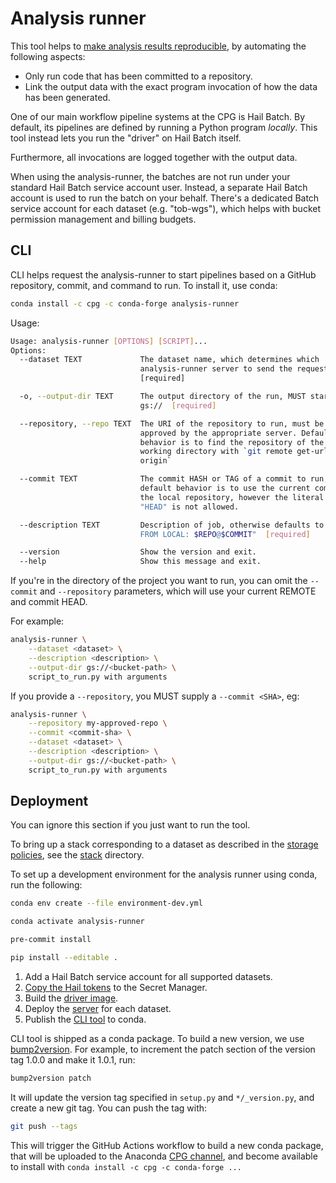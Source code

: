 # Analysis runner

This tool helps to [make analysis results reproducible](https://github.com/populationgenomics/team-docs/blob/main/reproducible_analyses.md),
by automating the following aspects:

- Only run code that has been committed to a repository.
- Link the output data with the exact program invocation of how the data has
  been generated.

One of our main workflow pipeline systems at the CPG is Hail Batch. By
default, its pipelines are defined by running a Python program
_locally_. This tool instead lets you run the "driver" on Hail Batch itself.

Furthermore, all invocations are logged together with the output data.

When using the analysis-runner, the batches are not run under your standard
Hail Batch service account user. Instead, a separate Hail Batch account is
used to run the batch on your behalf. There's a dedicated Batch service
account for each dataset (e.g. "tob-wgs"), which helps with bucket permission
management and billing budgets.

## CLI

CLI helps request the analysis-runner to start pipelines based on a GitHub 
repository, commit, and command to run. To install it, use conda:

```bash
conda install -c cpg -c conda-forge analysis-runner
```

Usage:

```bash
Usage: analysis-runner [OPTIONS] [SCRIPT]...
Options:
  --dataset TEXT             The dataset name, which determines which
                             analysis-runner server to send the request to
                             [required]

  -o, --output-dir TEXT      The output directory of the run, MUST start with
                             gs://  [required]

  --repository, --repo TEXT  The URI of the repository to run, must be
                             approved by the appropriate server. Default
                             behavior is to find the repository of the current
                             working directory with `git remote get-url
                             origin`

  --commit TEXT              The commit HASH or TAG of a commit to run, the
                             default behavior is to use the current commit of
                             the local repository, however the literal value
                             "HEAD" is not allowed.

  --description TEXT         Description of job, otherwise defaults to: "$USER
                             FROM LOCAL: $REPO@$COMMIT"  [required]

  --version                  Show the version and exit.
  --help                     Show this message and exit.
```

If you're in the directory of the project you want to run, you can omit
the `--commit` and `--repository` parameters, which will use your current REMOTE
and commit HEAD.

For example:

```bash
analysis-runner \
    --dataset <dataset> \
    --description <description> \
    --output-dir gs://<bucket-path> \
    script_to_run.py with arguments
```

If you provide a `--repository`, you MUST supply a `--commit <SHA>`, eg:

```bash
analysis-runner \
    --repository my-approved-repo \
    --commit <commit-sha> \
    --dataset <dataset> \
    --description <description> \
    --output-dir gs://<bucket-path> \
    script_to_run.py with arguments
```

## Deployment

You can ignore this section if you just want to run the tool.

To bring up a stack corresponding to a dataset as described in the
[storage policies](https://github.com/populationgenomics/team-docs/tree/main/storage_policies),
see the [stack](stack) directory.

To set up a development environment for the analysis runner using conda, run
the following:

```bash
conda env create --file environment-dev.yml

conda activate analysis-runner

pre-commit install

pip install --editable .
```

1. Add a Hail Batch service account for all supported datasets.
1. [Copy the Hail tokens](tokens) to the Secret Manager.
1. Build the [driver image](driver).
1. Deploy the [server](server) for each dataset.
1. Publish the [CLI tool](cli) to conda.

CLI tool is shipped as a conda package. To build a new version, 
we use [bump2version](https://pypi.org/project/bump2version/). 
For example, to increment the patch section of the version tag 1.0.0 and make 
it 1.0.1, run:

```bash
bump2version patch
```

It will update the version tag specified in `setup.py` and `*/_version.py`, 
and create a new git tag. You can push the tag with:

```bash
git push --tags
```

This will trigger the GitHub Actions workflow to build a new conda package, that 
will be uploaded to the Anaconda [CPG channel](https://anaconda.org/cpg/), 
and become available to install with `conda install -c cpg -c conda-forge ...`
